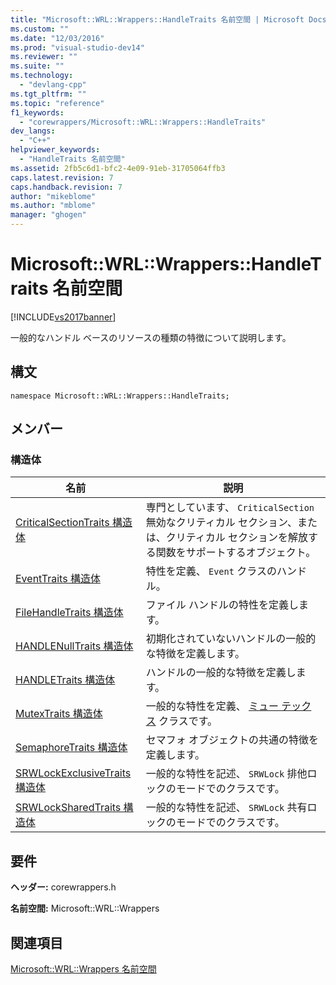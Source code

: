 ```yaml
---
title: "Microsoft::WRL::Wrappers::HandleTraits 名前空間 | Microsoft Docs"
ms.custom: ""
ms.date: "12/03/2016"
ms.prod: "visual-studio-dev14"
ms.reviewer: ""
ms.suite: ""
ms.technology: 
  - "devlang-cpp"
ms.tgt_pltfrm: ""
ms.topic: "reference"
f1_keywords: 
  - "corewrappers/Microsoft::WRL::Wrappers::HandleTraits"
dev_langs: 
  - "C++"
helpviewer_keywords: 
  - "HandleTraits 名前空間"
ms.assetid: 2fb5c6d1-bfc2-4e09-91eb-31705064ffb3
caps.latest.revision: 7
caps.handback.revision: 7
author: "mikeblome"
ms.author: "mblome"
manager: "ghogen"
---
```

# Microsoft::WRL::Wrappers::HandleTraits 名前空間
[!INCLUDE[vs2017banner](../assembler/inline/includes/vs2017banner.md)]

一般的なハンドル ベースのリソースの種類の特徴について説明します。  
  
## <a name="syntax"></a>構文  
  
```  
namespace Microsoft::WRL::Wrappers::HandleTraits;  
```  
  
## <a name="members"></a>メンバー  
  
### <a name="structures"></a>構造体  
  
|名前|説明|  
|----------|-----------------|  
|[CriticalSectionTraits 構造体](../windows/criticalsectiontraits-structure.md)|専門としています、 `CriticalSection` 無効なクリティカル セクション、または、クリティカル セクションを解放する関数をサポートするオブジェクト。|  
|[EventTraits 構造体](../windows/eventtraits-structure.md)|特性を定義、 `Event` クラスのハンドル。|  
|[FileHandleTraits 構造体](../windows/filehandletraits-structure.md)|ファイル ハンドルの特性を定義します。|  
|[HANDLENullTraits 構造体](../windows/handlenulltraits-structure.md)|初期化されていないハンドルの一般的な特徴を定義します。|  
|[HANDLETraits 構造体](../windows/handletraits-structure.md)|ハンドルの一般的な特徴を定義します。|  
|[MutexTraits 構造体](../windows/mutextraits-structure.md)|一般的な特性を定義、 [ミュー テックス](Mutex%20Class1.md) クラスです。|  
|[SemaphoreTraits 構造体](../Topic/SemaphoreTraits%20Structure.md)|セマフォ オブジェクトの共通の特徴を定義します。|  
|[SRWLockExclusiveTraits 構造体](../windows/srwlockexclusivetraits-structure.md)|一般的な特性を記述、 `SRWLock` 排他ロックのモードでのクラスです。|  
|[SRWLockSharedTraits 構造体](../windows/srwlocksharedtraits-structure.md)|一般的な特性を記述、 `SRWLock` 共有ロックのモードでのクラスです。|  
  
## <a name="requirements"></a>要件  
 **ヘッダー:** corewrappers.h  
  
 **名前空間:** Microsoft::WRL::Wrappers  
  
## <a name="see-also"></a>関連項目  
 [Microsoft::WRL::Wrappers 名前空間](../Topic/Microsoft::WRL::Wrappers%20Namespace.md)